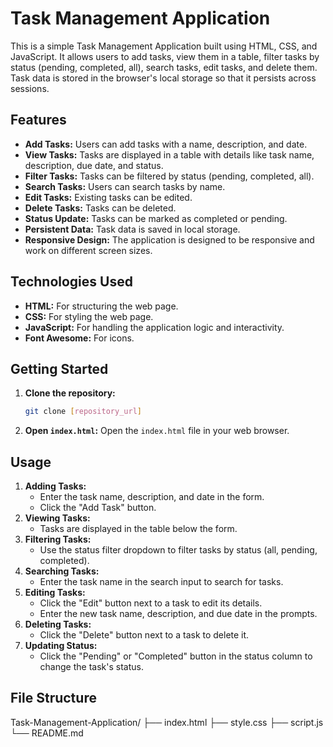 # Task Management Application

This is a simple Task Management Application built using HTML, CSS, and JavaScript. It allows users to add tasks, view them in a table, filter tasks by status (pending, completed, all), search tasks, edit tasks, and delete them. Task data is stored in the browser's local storage so that it persists across sessions.

## Features

-   **Add Tasks:** Users can add tasks with a name, description, and date.
-   **View Tasks:** Tasks are displayed in a table with details like task name, description, due date, and status.
-   **Filter Tasks:** Tasks can be filtered by status (pending, completed, all).
-   **Search Tasks:** Users can search tasks by name.
-   **Edit Tasks:** Existing tasks can be edited.
-   **Delete Tasks:** Tasks can be deleted.
-   **Status Update:** Tasks can be marked as completed or pending.
-   **Persistent Data:** Task data is saved in local storage.
-   **Responsive Design:** The application is designed to be responsive and work on different screen sizes.

## Technologies Used

-   **HTML:** For structuring the web page.
-   **CSS:** For styling the web page.
-   **JavaScript:** For handling the application logic and interactivity.
-   **Font Awesome:** For icons.

## Getting Started

1.  **Clone the repository:**
    ```bash
    git clone [repository_url]
    ```
2.  **Open `index.html`:** Open the `index.html` file in your web browser.

## Usage

1.  **Adding Tasks:**
    -   Enter the task name, description, and date in the form.
    -   Click the "Add Task" button.
2.  **Viewing Tasks:**
    -   Tasks are displayed in the table below the form.
3.  **Filtering Tasks:**
    -   Use the status filter dropdown to filter tasks by status (all, pending, completed).
4.  **Searching Tasks:**
    -   Enter the task name in the search input to search for tasks.
5.  **Editing Tasks:**
    -   Click the "Edit" button next to a task to edit its details.
    -   Enter the new task name, description, and due date in the prompts.
6.  **Deleting Tasks:**
    -   Click the "Delete" button next to a task to delete it.
7.  **Updating Status:**
    -   Click the "Pending" or "Completed" button in the status column to change the task's status.

## File Structure

Task-Management-Application/
├── index.html
├── style.css
├── script.js
└── README.md


